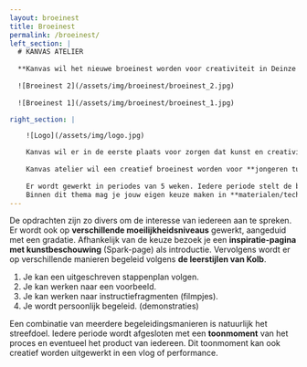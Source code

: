 ```yaml
---
layout: broeinest
title: Broeinest
permalink: /broeinest/
left_section: |
  # KANVAS ATELIER
  
  **Kanvas wil het nieuwe broeinest worden voor creativiteit in Deinze en omstreken! Jongeren tussen 8 en 25 jaar kunnen zich inschrijven voor een atelierperiode van 5 weken met 2 uur les op woensdagnamiddag of zaterdagvoormiddag in hartje Deinze.**
  
  ![Broeinest 2](/assets/img/broeinest/broeinest_2.jpg)
  
  ![Broeinest 1](/assets/img/broeinest/broeinest_1.jpg)

right_section: |

    ![Logo](/assets/img/logo.jpg)

    Kanvas wil er in de eerste plaats voor zorgen dat kunst en creativiteit leeft in Deinze. Het hoeft niet groot en opvallend te zijn.
    
    Kanvas atelier wil een creatief broeinest worden voor **jongeren tussen de 8 en 25 jaar**. Afhankelijk van het aantal inschrijvingen wordt de groep opgedeeld in graadsschijven. De ideale groep heeft een grootte tussen de 10 en 15 jongeren. De uren per jaarschijf zijn indicatief en afhankelijk van het aantal inschrijvingen. 
    
    Er wordt gewerkt in periodes van 5 weken. Iedere periode stelt de begeleider een thema (werken rond) voor via google classroom. Google classroom biedt een online platform om lesmateriaal overzichtelijk te plaatsen.
    Binnen dit thema mag je jouw eigen keuze maken in **materialen/technieken** (werken met) en **beeldaspecten** (werken aan).
---
```


De opdrachten zijn zo divers om de interesse van iedereen aan te spreken. Er wordt ook op **verschillende moeilijkheidsniveaus** gewerkt, aangeduid met een gradatie.
Afhankelijk van de keuze bezoek je een **inspiratie-pagina met kunstbeschouwing** (Spark-page) als introductie.
Vervolgens wordt er op verschillende manieren begeleid volgens **de leerstijlen van Kolb**.
1.	Je kan een uitgeschreven stappenplan volgen.
2.	Je kan werken naar een voorbeeld.
3.	Je kan werken naar instructiefragmenten (filmpjes).
4.	Je wordt persoonlijk begeleid. (demonstraties)

Een combinatie van meerdere begeleidingsmanieren is natuurlijk het streefdoel.
Iedere periode wordt afgesloten met een **toonmoment** van het proces en eventueel het product van iedereen. Dit toonmoment kan ook creatief worden uitgewerkt in een vlog of performance.
